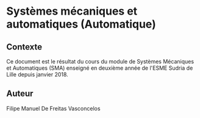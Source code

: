 # Systèmes mécaniques et automatiques (Automatique)

## Contexte

Ce document est le résultat du cours du module de Systèmes Mécaniques 
et Automatiques (SMA) enseigné en deuxième année de l'ESME Sudria de 
Lille depuis janvier 2018.

## Auteur
Filipe Manuel De Freitas Vasconcelos
